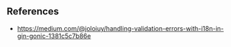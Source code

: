 ## References

- <https://medium.com/@joloiuy/handling-validation-errors-with-i18n-in-gin-gonic-1381c5c7b86e>

